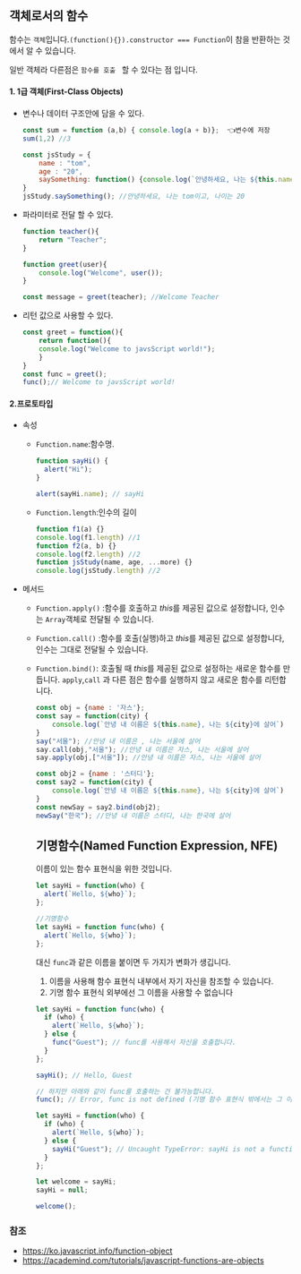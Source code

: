 ## 객체로서의 함수

함수는 ```객체```입니다.`(function(){}).constructor === Function`이 참을 반환하는 것에서 알 수 있습니다.

일반 객체라 다른점은 ```함수를 호출 ``` 할 수 있다는 점 입니다.

#### 1. 1급 객체(First-Class Objects)

* 변수나 데이터 구조안에 담을 수 있다.

  ```js
  const sum = function (a,b) { console.log(a + b)};  👈변수에 저장
  sum(1,2) //3
  
  const jsStudy = {
      name : "tom",
      age : "20",
      saySomething: function() {console.log(`안녕하세요, 나는 ${this.name}이고, 나이는 ${this.age}`)}
  }
  jsStudy.saySomething(); //안녕하세요, 나는 tom이고, 나이는 20
  ```

- 파라미터로 전달 할 수 있다.

  ```js
  function teacher(){
      return "Teacher";
  }
  
  function greet(user){
      console.log("Welcome", user());    
  }
  
  const message = greet(teacher); //Welcome Teacher
  ```

- 리턴 값으로 사용할 수 있다.

  ```js
  const greet = function(){
      return function(){
      console.log("Welcome to javsScript world!");
      }
  }
  const func = greet();
  func();// Welcome to javsScript world!
  ```

#### 2.프로토타입

* 속성

  * `Function.name`:함수명.

    ```js
    function sayHi() {
      alert("Hi");
    }
    
    alert(sayHi.name); // sayHi
    ```

  * `Function.length`:인수의 길이

    ```js
    function f1(a) {}
    console.log(f1.length) //1
    function f2(a, b) {}
    console.log(f2.length) //2
    function jsStudy(name, age, ...more) {}
    console.log(jsStudy.length) //2
    ```

* 메서드

  * ```Function.apply()```  :함수를 호출하고 *this*를 제공된 값으로 설정합니다, 인수는 ```Array```객체로 전달될 수 있습니다.

  * ```Function.call()``` :함수를 호출(실행)하고 *this*를 제공된 값으로 설정합니다, 인수는 그대로 전달될 수 있습니다.

  * ```Function.bind()```: 호출될 때 *this*를 제공된 값으로 설정하는 새로운 함수를 만듭니다. ```apply```,```call``` 과 다른 점은 함수를 실행하지 않고 새로운 함수를 리턴합니다.

    ```js
    const obj = {name : '자스'};
    const say = function(city) {
        console.log(`안녕 내 이름은 ${this.name}, 나는 ${city}에 살어`)
    } 
    say("서울"); //안녕 내 이름은 , 나는 서울에 살어
    say.call(obj,"서울"); //안녕 내 이름은 자스, 나는 서울에 살어
    say.apply(obj,["서울"]); //안녕 내 이름은 자스, 나는 서울에 살어
    
    const obj2 = {name : '스터디'};
    const say2 = function(city) {
        console.log(`안녕 내 이름은 ${this.name}, 나는 ${city}에 살어`)
    } 
    const newSay = say2.bind(obj2);
    newSay("한국"); //안녕 내 이름은 스터디, 나는 한국에 살어
    
    ```

    

    ## 기명함수(Named Function Expression, NFE)

     이름이 있는 함수 표현식을 위한 것입니다.

    ```js
    let sayHi = function(who) {
      alert(`Hello, ${who}`);
    };
    
    //기명함수
    let sayHi = function func(who) {
      alert(`Hello, ${who}`);
    };
    ```

    대신 `func`과 같은 이름을 붙이면 두 가지가 변화가 생깁니다. 

    1. 이름을 사용해 함수 표현식 내부에서 자기 자신을 참조할 수 있습니다.
    2. 기명 함수 표현식 외부에선 그 이름을 사용할 수 없습니다

    ```js
    let sayHi = function func(who) {
      if (who) {
        alert(`Hello, ${who}`);
      } else {
        func("Guest"); // func를 사용해서 자신을 호출합니다.
      }
    };
    
    sayHi(); // Hello, Guest
    
    // 하지만 아래와 같이 func를 호출하는 건 불가능합니다.
    func(); // Error, func is not defined (기명 함수 표현식 밖에서는 그 이름에 접근할 수 없습니다.)
    ```

    ```js
    let sayHi = function(who) {
      if (who) {
        alert(`Hello, ${who}`);
      } else {
        sayHi("Guest"); // Uncaught TypeError: sayHi is not a function
      }
    };
    
    let welcome = sayHi;
    sayHi = null;
    
    welcome(); 
    ```

    

    







### 참조

* https://ko.javascript.info/function-object
* https://academind.com/tutorials/javascript-functions-are-objects





